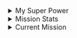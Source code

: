 
<details>
<summary>My Super Power</summary>
<br>
I am a Backend Developer.
<br><br>

Kindly click on the tech stack logo to view the mini-projects.
<br><br>
  <a href="https://github.com/ElvisMw/Projects/tree/main/Bash">
    <img height="30" src="https://img.shields.io/badge/Shell-ff0000?style=plastic&logo=gnu-bash&logoColor=000000" alt="Bash">
  </a>
  <a href="https://github.com/ElvisMw/Projects/tree/main/Python">
    <img height="30" src="https://img.shields.io/badge/Python-ffff00?style=plastic&logo=python&logoColor=000000" alt="Python">
  </a>
  <a href="https://github.com/ElvisMw/Projects/tree/main/JavaScript">
    <img height="30" src="https://img.shields.io/badge/JavaScript-black?style=plastic&logo=javascript&logoColor=white" alt="JavaScript">
  </a>
  <a href="https://github.com/ElvisMw/Projects/tree/main/HTML">
    <img height="30" src="https://img.shields.io/badge/HTML-ffff00?style=plastic&logo=html5&logoColor=000000" alt="HTML">
  </a>
  <a href="https://github.com/ElvisMw/Projects/tree/main/CSS">
    <img height="30" src="https://img.shields.io/badge/CSS-blue?style=plastic&logo=css3&logoColor=black" alt="CSS">
  </a>
  <a href="https://github.com/ElvisMw/Projects/tree/main/C">
    <img height="30" src="https://img.shields.io/badge/C-orange?style=plastic&logo=c&logoColor=000000" alt="C">
  </a>
  <a href="https://github.com/ElvisMw/Projects/tree/main/Django">
    <img height="30" src="https://img.shields.io/badge/Django-darkgreen?style=plastic&logo=django&logoColor=000000" alt="Django">
  <br><br>
</a>
</ul>
<hr>
</details>
<details>
  <summary>Mission Stats</summary>
<a href="https://github.com/ElvisMw/github-readme-stats">
  <img height=200 align="center" src="https://github-readme-stats.vercel.app/api?username=ElvisMw&show_icons=true&theme=transparent&include_all_commits=true&text_color=ffffff&title_color=ffffff&rank_icon=github&cache_seconds=2160"/>
</a>

<a href="https://github.com/ElvisMw/convoychat">
  <img height=200 align="center" src="https://github-readme-stats.vercel.app/api/top-langs?username=ElvisMw&layout=compact&langs_count=8&card_width=320true&theme=transparent&include_all_commits=true&text_color=ffffff&title_color=ffffff"/>
</a>
<hr style= "border-top: 1px solid white;">
</details>
<details>
  <summary>Current Mission</summary>

  <div align="center">
    <img src="gif/shakee.gif" alt="duty" width="467" height="200" style="border: 2px solid white; border-radius: 5px;">
  </div>
</details>
